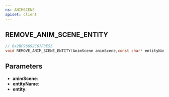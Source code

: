 ```yaml
---
ns: ANIMSCENE
apiset: client
---
```

## REMOVE_ANIM_SCENE_ENTITY

```c
// 0x2BF96692C67F3E53
void REMOVE_ANIM_SCENE_ENTITY(AnimScene animScene,const char* entityName,Entity entity);
```


## Parameters
* **animScene**:
* **entityName**:
* **entity**:



